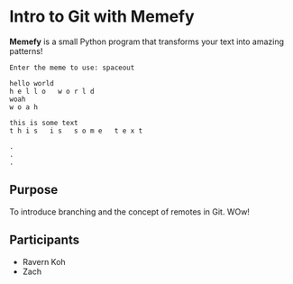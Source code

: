 # Intro to Git with Memefy
**Memefy** is a small Python program that transforms your text into amazing patterns!
```
Enter the meme to use: spaceout

hello world
h e l l o   w o r l d
woah
w o a h

this is some text
t h i s   i s   s o m e   t e x t

.
.
.
```

## Purpose
To introduce branching and the concept of remotes in Git.
WOw!

## Participants
* Ravern Koh
* Zach
